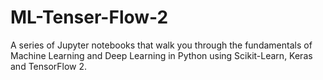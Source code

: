 # ML-Tenser-Flow-2
A series of Jupyter notebooks that walk you through the fundamentals of Machine Learning and Deep Learning in Python using Scikit-Learn, Keras and TensorFlow 2. 
